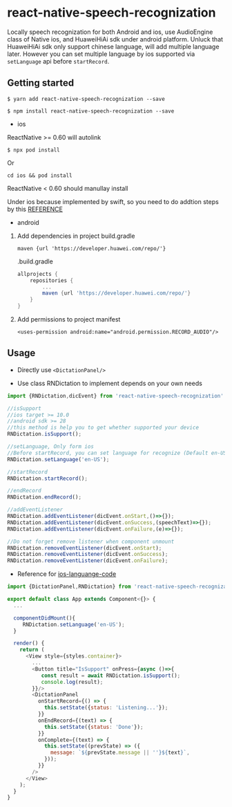 # react-native-speech-recognization

Locally speech recognization for both Android and ios, use AudioEngine class of Native ios, and HuaweiHiAi sdk under android platform. Unluck that HuaweiHiAi sdk only support chinese language, will add multiple language later. However you can set multiple language by ios supported via `setLanguage` api before `startRecord`.

## Getting started

```
$ yarn add react-native-speech-recognization --save
```

```
$ npm install react-native-speech-recognization --save
```

* ios

ReactNative >= 0.60 will autolink
```
$ npx pod install
```

Or

```
cd ios && pod install
```

ReactNative < 0.60 should manullay install

Under ios because implemented by swift, so you need to do addtion steps by this [REFERENCE](https://github.com/ko2ic/image_downloader/wiki#ios)
 

- android
1. Add dependencies in project build.gradle

    `maven {url 'https://developer.huawei.com/repo/'}`

    .build.gradle
    ``` gradle
    allprojects {
        repositories {
            ...
            maven {url 'https://developer.huawei.com/repo/'}
        }
    }
    ```
2. Add permissions to project manifest
    ```
    <uses-permission android:name="android.permission.RECORD_AUDIO"/>
    ```

## Usage

- Directly use `<DictationPanel/>`
  
- Use class RNDictation to implement depends on your own needs
  
``` javascript
import {RNDictation,dicEvent} from 'react-native-speech-recognization'

//isSupport
//ios target >= 10.0
//android sdk >= 28
//this method is help you to get whether supported your device 
RNDictation.isSupport();

//setLanguage, Only form ios
//Before startRecord, you can set language for recognize (Default en-US)
RNDictation.setLanguage('en-US');

//startRecord
RNDictation.startRecord();

//endRecord
RNDictation.endRecord();

//addEventListener
RNDictation.addEventListener(dicEvent.onStart,()=>{});
RNDictation.addEventListener(dicEvent.onSuccess,(speechText)=>{});
RNDictation.addEventListener(dicEvent.onFailure,(e)=>{});

//Do not forget remove listener when component unmount
RNDictation.removeEventListener(dicEvent.onStart);
RNDictation.removeEventListener(dicEvent.onSuccess);
RNDictation.removeEventListener(dicEvent.onFailure);
```
- Reference for [ios-languange-code](https://www.html.am/reference/iso-language-codes.cfm)

```javascript
import {DictationPanel,RNDictation} from 'react-native-speech-recognization';

export default class App extends Component<{}> {
  ...

  componentDidMount(){
     RNDictation.setLanguage('en-US');
  }

  render() {
    return (
      <View style={styles.container}>
        ...
        <Button title="IsSupport" onPress={async ()=>{
           const result = await RNDictation.isSupport();
           console.log(result);
        }}/>
        <DictationPanel
          onStartRecord={() => {
            this.setState({status: 'Listening...'});
          }}
          onEndRecord={(text) => {
            this.setState({status: 'Done'});
          }}
          onComplete={(text) => {
            this.setState((prevState) => ({
              message: `${prevState.message || ''}${text}`,
            }));
          }}
        />
      </View>
    );
  }
}

```
